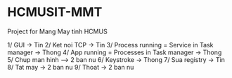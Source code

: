 # HCMUSIT-MMT
Project for Mang May tinh HCMUS

1/ GUI -> Tin
2/ Ket noi TCP -> Tin
3/ Process running = Service in Task manager -> Thong
4/ App running = Processes in Task manager -> Thong
5/ Chup man hinh --> 2 ban nu
6/ Keystroke -> Thong
7/ Sua registry -> Tin
8/ Tat may -> 2 ban nu
9/ Thoat  -> 2 ban nu

